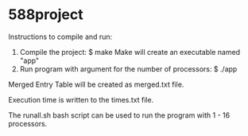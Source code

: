 # 588project

Instructions to compile and run:
1. Compile the project: $ make 
   Make will create an executable named "app"
2. Run program with argument for the number of processors: $ ./app <num processors>

Merged Entry Table will be created as merged.txt file.

Execution time is written to the times.txt file.

The runall.sh bash script can be used to run the program with 1 - 16 processors.


